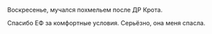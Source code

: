 Воскресенье, мучался похмельем после ДР Крота.

Спасибо ЕФ за комфортные условия. Серьёзно, она меня спасла.